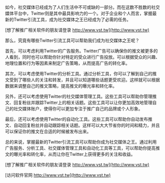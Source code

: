 如今，社交媒体已经成为了人们生活中不可或缺的一部分。而在这数不胜数的社交媒体平台中，Twitter则是其中最具影响力的一个。对于企业和个人而言，掌握最新的Twitter引流工具，成为社交媒体之王已经成为了必需的任务。

[想了解推广相关软件的朋友请登录 http://www.vst.tw](http://www.vst.tw)

那么，究竟有哪些Twitter引流工具可以帮助我们成为社交媒体之王呢？

首先，可以考虑利用Twitter的广告服务。Twitter广告可以确保你的推文被更多的人看到，同时也可以帮助你针对特定的受众进行广告投放。可以根据受众的兴趣、地理位置和行为等因素来制定广告策略，从而提高广告的转化率。

其次，可以考虑使用Twitter的分析工具。通过分析工具，你可以了解到自己的推文受到了哪些人的关注和转发，并且可以知道哪些话题更受欢迎。这样就可以根据数据来调整自己的推文策略，提高推文的曝光率和转化率。

另外，还可以考虑使用Twitter的社交媒体管理工具。这些工具可以帮助你管理推文、回复粉丝并跟踪Twitter上的相关话题。这些工具可以让你更加高效地管理自己的社交媒体账户，使得你可以更加专注于推广自己的品牌或个人形象。

最后，还可以考虑使用Twitter的自动化工具。这些工具可以帮助你自动发布推文、自动回复粉丝并自动跟踪相关话题。这样可以大大节省你的时间和精力，并且可以保证你的推文在合适的时候被发布出来。

总的来说，掌握最新的Twitter引流工具可以帮助你成为社交媒体之王。通过利用广告服务、分析工具、社交媒体管理工具和自动化工具等工具，可以帮助你提高推文的曝光率和转化率，从而让你在Twitter上获得更多的关注和收益。

[想了解推广相关软件的朋友请登录 http://www.vst.tw](http://www.vst.tw)


[访问软件官网 http://www.vst.tw](http://www.vst.tw)
